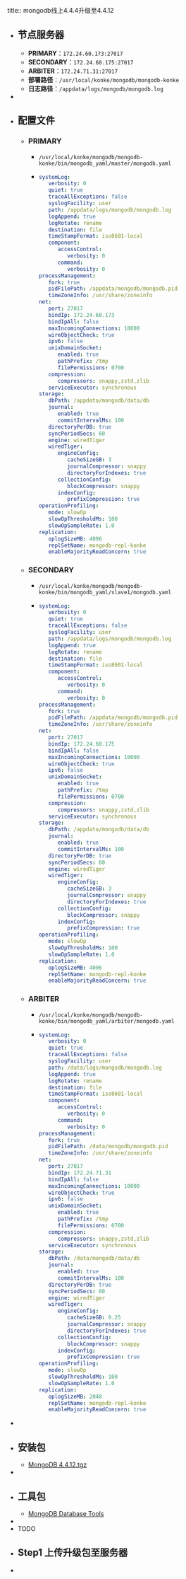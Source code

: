 title:: mongodb线上4.4.4升级至4.4.12

- ## 节点服务器
	- **PRIMARY**：`172.24.60.173:27017`
	- **SECONDARY**：`172.24.60.175:27017`
	- **ARBITER**：`172.24.71.31:27017`
	- **部署路径**：`/usr/local/konke/mongodb/mongodb-konke`
	- **日志路径**：`/appdata/logs/mongodb/mongodb.log`
-
- ## 配置文件
	- ### PRIMARY
		- `/usr/local/konke/mongodb/mongodb-konke/bin/mongodb_yaml/master/mongodb.yaml`
		- ```yaml
		  systemLog:
		     verbosity: 0
		     quiet: true
		     traceAllExceptions: false
		     syslogFacility: user
		     path: /appdata/logs/mongodb/mongodb.log
		     logAppend: true
		     logRotate: rename
		     destination: file
		     timeStampFormat: iso8601-local
		     component:
		        accessControl:
		           verbosity: 0
		        command:
		           verbosity: 0
		  processManagement:
		     fork: true
		     pidFilePath: /appdata/mongodb/mongodb.pid
		     timeZoneInfo: /usr/share/zoneinfo
		  net:
		     port: 27017
		     bindIp: 172.24.60.173
		     bindIpAll: false
		     maxIncomingConnections: 10000
		     wireObjectCheck: true
		     ipv6: false
		     unixDomainSocket:
		        enabled: true
		        pathPrefix: /tmp
		        filePermissions: 0700
		     compression:
		        compressors: snappy,zstd,zlib
		     serviceExecutor: synchronous
		  storage:
		     dbPath: /appdata/mongodb/data/db
		     journal:
		        enabled: true
		        commitIntervalMs: 100
		     directoryPerDB: true
		     syncPeriodSecs: 60
		     engine: wiredTiger
		     wiredTiger:
		        engineConfig:
		           cacheSizeGB: 3
		           journalCompressor: snappy
		           directoryForIndexes: true
		        collectionConfig:
		           blockCompressor: snappy
		        indexConfig:
		           prefixCompression: true
		  operationProfiling:
		     mode: slowOp
		     slowOpThresholdMs: 100
		     slowOpSampleRate: 1.0
		  replication:
		     oplogSizeMB: 4096
		     replSetName: mongodb-repl-konke
		     enableMajorityReadConcern: true
		  ```
	- ### SECONDARY
		- `/usr/local/konke/mongodb/mongodb-konke/bin/mongodb_yaml/slave1/mongodb.yaml`
		- ```yaml
		  systemLog:
		     verbosity: 0
		     quiet: true
		     traceAllExceptions: false
		     syslogFacility: user
		     path: /appdata/logs/mongodb/mongodb.log
		     logAppend: true
		     logRotate: rename
		     destination: file
		     timeStampFormat: iso8601-local
		     component:
		        accessControl:
		           verbosity: 0
		        command:
		           verbosity: 0
		  processManagement:
		     fork: true
		     pidFilePath: /appdata/mongodb/mongodb.pid
		     timeZoneInfo: /usr/share/zoneinfo
		  net:
		     port: 27017
		     bindIp: 172.24.60.175
		     bindIpAll: false
		     maxIncomingConnections: 10000
		     wireObjectCheck: true
		     ipv6: false
		     unixDomainSocket:
		        enabled: true
		        pathPrefix: /tmp
		        filePermissions: 0700
		     compression:
		        compressors: snappy,zstd,zlib
		     serviceExecutor: synchronous
		  storage:
		     dbPath: /appdata/mongodb/data/db
		     journal:
		        enabled: true
		        commitIntervalMs: 100
		     directoryPerDB: true
		     syncPeriodSecs: 60
		     engine: wiredTiger
		     wiredTiger:
		        engineConfig:
		           cacheSizeGB: 3
		           journalCompressor: snappy
		           directoryForIndexes: true
		        collectionConfig:
		           blockCompressor: snappy
		        indexConfig:
		           prefixCompression: true
		  operationProfiling:
		     mode: slowOp
		     slowOpThresholdMs: 100
		     slowOpSampleRate: 1.0
		  replication:
		     oplogSizeMB: 4096
		     replSetName: mongodb-repl-konke
		     enableMajorityReadConcern: true
		  ```
	- ### ARBITER
		- `/usr/local/konke/mongodb/mongodb-konke/bin/mongodb_yaml/arbiter/mongodb.yaml`
		- ```yaml
		  systemLog:
		     verbosity: 0
		     quiet: true
		     traceAllExceptions: false
		     syslogFacility: user
		     path: /data/logs/mongodb/mongodb.log
		     logAppend: true
		     logRotate: rename
		     destination: file
		     timeStampFormat: iso8601-local
		     component:
		        accessControl:
		           verbosity: 0
		        command:
		           verbosity: 0
		  processManagement:
		     fork: true
		     pidFilePath: /data/mongodb/mongodb.pid
		     timeZoneInfo: /usr/share/zoneinfo
		  net:
		     port: 27017
		     bindIp: 172.24.71.31
		     bindIpAll: false
		     maxIncomingConnections: 10000
		     wireObjectCheck: true
		     ipv6: false
		     unixDomainSocket:
		        enabled: true
		        pathPrefix: /tmp
		        filePermissions: 0700
		     compression:
		        compressors: snappy,zstd,zlib
		     serviceExecutor: synchronous
		  storage:
		     dbPath: /data/mongodb/data/db
		     journal:
		        enabled: true
		        commitIntervalMs: 100
		     directoryPerDB: true
		     syncPeriodSecs: 60
		     engine: wiredTiger
		     wiredTiger:
		        engineConfig:
		           cacheSizeGB: 0.25
		           journalCompressor: snappy
		           directoryForIndexes: true
		        collectionConfig:
		           blockCompressor: snappy
		        indexConfig:
		           prefixCompression: true
		  operationProfiling:
		     mode: slowOp
		     slowOpThresholdMs: 100
		     slowOpSampleRate: 1.0
		  replication:
		     oplogSizeMB: 2048
		     replSetName: mongodb-repl-konke
		     enableMajorityReadConcern: true
		  ```
-
- ## 安装包
	- [MongoDB 4.4.12.tgz](https://fastdl.mongodb.org/linux/mongodb-linux-x86_64-rhel70-4.4.12.tgz)
-
- ## 工具包
	- [MongoDB Database Tools](https://fastdl.mongodb.org/tools/db/mongodb-database-tools-rhel70-x86_64-100.5.2.tgz)
-
- TODO
- ## Step1 上传升级包至服务器
-